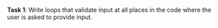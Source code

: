 **Task 1**: Write loops that validate input at all places in the code where the user is asked to provide input.
